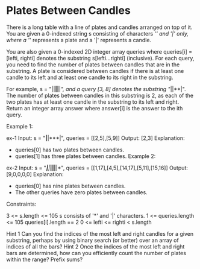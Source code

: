 # Plates Between Candles

There is a long table with a line of plates and candles arranged on top of it. You are given a 0-indexed string s consisting of characters '*' and '|' only, where a '*' represents a plate and a '|' represents a candle.

You are also given a 0-indexed 2D integer array queries where queries[i] = [lefti, righti] denotes the substring s[lefti...righti] (inclusive). For each query, you need to find the number of plates between candles that are in the substring. A plate is considered between candles if there is at least one candle to its left and at least one candle to its right in the substring.

For example, s = "||**||**|*", and a query [3, 8] denotes the substring "*||**|". The number of plates between candles in this substring is 2, as each of the two plates has at least one candle in the substring to its left and right.
Return an integer array answer where answer[i] is the answer to the ith query.

 

Example 1:

ex-1
Input: s = "**|**|***|", queries = [[2,5],[5,9]]
Output: [2,3]
Explanation:
- queries[0] has two plates between candles.
- queries[1] has three plates between candles.
Example 2:

ex-2
Input: s = "***|**|*****|**||**|*", queries = [[1,17],[4,5],[14,17],[5,11],[15,16]]
Output: [9,0,0,0,0]
Explanation:
- queries[0] has nine plates between candles.
- The other queries have zero plates between candles.
 

Constraints:

3 <= s.length <= 105
s consists of '*' and '|' characters.
1 <= queries.length <= 105
queries[i].length == 2
0 <= lefti <= righti < s.length


Hint 1
Can you find the indices of the most left and right candles for a given substring, perhaps by using binary search (or better) over an array of indices of all the bars?
Hint 2
Once the indices of the most left and right bars are determined, how can you efficiently count the number of plates within the range? Prefix sums?

